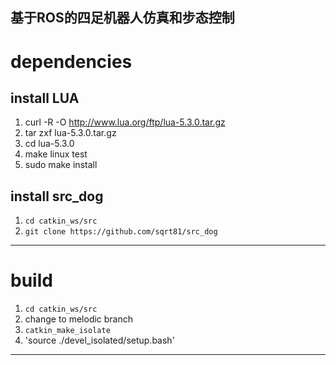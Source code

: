 ## 基于ROS的四足机器人仿真和步态控制


# dependencies
## install LUA
1. curl -R -O http://www.lua.org/ftp/lua-5.3.0.tar.gz
2. tar zxf lua-5.3.0.tar.gz
3.  cd lua-5.3.0
4.  make linux test
5.  sudo make install
## install src_dog
1. `cd catkin_ws/src`
2. `git clone https://github.com/sqrt81/src_dog`
***

# build
1. `cd catkin_ws/src`  
2. change to melodic branch 
3. `catkin_make_isolate`
4. 'source ./devel_isolated/setup.bash'

***